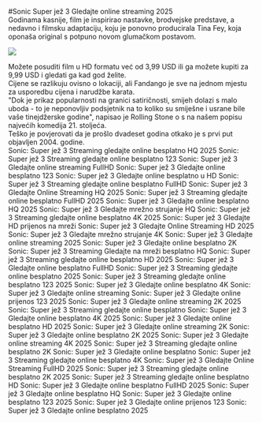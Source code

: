 #Sonic Super jež 3 Gledajte online streaming 2025  
Godinama kasnije, film je inspirirao nastavke, brodvejske predstave, a nedavno i filmsku adaptaciju, koju je ponovno producirala Tina Fey, koja oponaša original s potpuno novom glumačkom postavom.  
  
[![](https://i.imgur.com/qSNzIqt.png)](https://movie.rssnews.media/vOXznFf.php)  
  
Možete posuditi film u HD formatu već od 3,99 USD ili ga možete kupiti za 9,99 USD i gledati ga kad god želite.  
Cijene se razlikuju ovisno o lokaciji, ali Fandango je sve na jednom mjestu za usporedbu cijena i narudžbe karata.  
"Dok je prikaz popularnosti na granici satiričnosti, smijeh dolazi s malo uboda - to je neponovljiv podsjetnik na to koliko su smiješne i usrane bile vaše tinejdžerske godine", napisao je Rolling Stone o s na našem popisu najvećih komedija 21. stoljeća.  
Teško je povjerovati da je prošlo dvadeset godina otkako je s prvi put objavljen 2004. godine.  
Sonic: Super jež 3 Streaming gledajte online besplatno HQ 2025
Sonic: Super jež 3 Streaming gledajte online besplatno 123
Sonic: Super jež 3 Gledajte online streaming FullHD
Sonic: Super jež 3 Gledajte online besplatno 123
Sonic: Super jež 3 Gledajte online besplatno u HD
Sonic: Super jež 3 Streaming gledajte online besplatno FullHD
Sonic: Super jež 3 Gledajte Online Streaming HQ 2025
Sonic: Super jež 3 Streaming gledajte online besplatno FullHD 2025
Sonic: Super jež 3 Gledajte online besplatno HQ 2025
Sonic: Super jež 3 Gledajte mrežno strujanje HQ
Sonic: Super jež 3 Streaming gledajte online besplatno 4K 2025
Sonic: Super jež 3 Gledajte HD prijenos na mreži
Sonic: Super jež 3 Gledajte Online Streaming HD 2025
Sonic: Super jež 3 Gledajte mrežno strujanje 4K
Sonic: Super jež 3 Gledajte online streaming 2025
Sonic: Super jež 3 Gledajte online besplatno 2K
Sonic: Super jež 3 Streaming Gledajte na mreži besplatno HQ
Sonic: Super jež 3 Streaming gledajte online besplatno HD 2025
Sonic: Super jež 3 Gledajte online besplatno FullHD
Sonic: Super jež 3 Streaming gledajte online besplatno 2025
Sonic: Super jež 3 Streaming gledajte online besplatno 123 2025
Sonic: Super jež 3 Gledajte online besplatno 4K
Sonic: Super jež 3 Gledajte online streaming
Sonic: Super jež 3 Gledajte online prijenos 123 2025
Sonic: Super jež 3 Gledajte online streaming 2K 2025
Sonic: Super jež 3 Streaming gledajte online besplatno
Sonic: Super jež 3 Gledajte online besplatno 4K 2025
Sonic: Super jež 3 Gledajte online besplatno HD 2025
Sonic: Super jež 3 Gledajte online streaming 2K
Sonic: Super jež 3 Gledajte online besplatno 2K 2025
Sonic: Super jež 3 Gledajte online streaming 4K 2025
Sonic: Super jež 3 Streaming gledajte online besplatno 2K
Sonic: Super jež 3 Gledajte online besplatno
Sonic: Super jež 3 Streaming gledajte online besplatno 4K
Sonic: Super jež 3 Gledajte Online Streaming FullHD 2025
Sonic: Super jež 3 Streaming gledajte online besplatno 2K 2025
Sonic: Super jež 3 Streaming gledajte online besplatno HD
Sonic: Super jež 3 Gledajte online besplatno FullHD 2025
Sonic: Super jež 3 Gledajte online besplatno HQ
Sonic: Super jež 3 Gledajte online besplatno 123 2025
Sonic: Super jež 3 Gledajte online prijenos 123
Sonic: Super jež 3 Gledajte online besplatno 2025